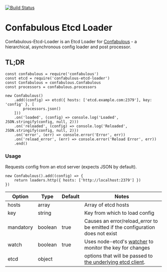 [![Build Status](https://travis-ci.org/guidesmiths/confabulous-etcd-loader.png)](https://travis-ci.org/guidesmiths/confabulous-etcd-loader)
# Confabulous Etcd Loader
Confabulous-Etcd-Loader is an Etcd Loader for [Confabulous](https://github.com/guidesmiths/confabulous) - a hierarchical, asynchronous config loader and post processor.

## TL;DR
```
const confabulous = require('confabulous')
const etcd = require('confabulous-etcd-loader')
const Confabulous = confabulous.Confabulous
const processors = confabulous.processors

new Confabulous()
    .add((config) => etcd({ hosts: ['etcd.example.com:2379'], key: 'config' }, [
        processors.json()
    ]))
    .on('loaded', (config) => console.log('Loaded', JSON.stringify(config, null, 2)))
    .on('reloaded', (config) => console.log('Reloaded', JSON.stringify(config, null, 2)))
    .on('error', (err) => console.error('Error', err))
    .on('reload_error', (err) => console.error('Reload Error', err))
    .end()
```

### Usage
Requests config from an etcd server (expects JSON by default).
```
new Confabulous().add((config) => {
    return loaders.http({ hosts: ['http://localhost:2379'] })
})
```
|  Option  |  Type  |  Default  |  Notes  |
|----------|--------|-----------|---------|
| hosts     | array    |        | Array of etcd hosts |
| key       | string   |        | Key from which to load config |
| mandatory | boolean  | true   | Causes an error/reload_error to be emitted if the configuration does not exist |
| watch     | boolean  | true   | Uses node-etcd's [watcher](https://github.com/stianeikeland/node-etcd#watcherkey-index-options) to monitor the key for changes |
| etcd      | object   |        | options that will be passed to [the underlying etcd client](https://github.com/stianeikeland/node-etcd#constructor-options).


